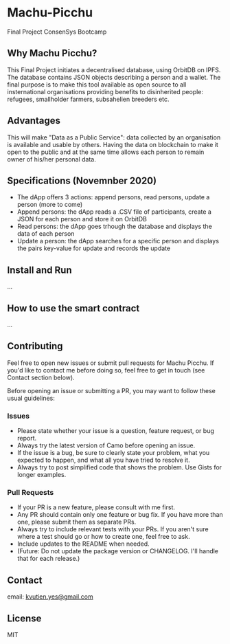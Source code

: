 # Machu-Picchu
Final Project ConsenSys Bootcamp

## Why Machu Picchu?
This Final Project initiates a decentralised database, using OrbitDB on IPFS. The database contains JSON objects describing a person and a wallet. The final purpose is to make this tool available as open source to all insternational organisations providing benefits to disinherited people: refugees, smallholder farmers, subsahelien breeders etc. 

## Advantages
This will make "Data as a Public Service": data collected by an organisation is available and usable by others. Having the data on blockchain to make it open to the public and at the same time allows each person to remain owner of his/her personal data.

## Specifications (Novemnber 2020)
* The dApp offers 3 actions: append persons, read persons, update a person (more to come)
* Append persons: the dApp reads a .CSV file of participants, create a JSON for each person and store it on OrbitDB
* Read persons: the dApp goes trhough the database and displays the data of each person
* Update a person: the dApp searches for a specific person and displays the pairs key-value for update and records the update

## Install and Run
...

## How to use the smart contract
...

## Contributing
Feel free to open new issues or submit pull requests for Machu Picchu. If you'd like to contact me before doing so, feel free to get in touch (see Contact section below).

Before opening an issue or submitting a PR, you may want to follow these usual guidelines:
### Issues
*   Please state whether your issue is a question, feature request, or bug report.
*   Always try the latest version of Camo before opening an issue.
*   If the issue is a bug, be sure to clearly state your problem, what you expected to happen, and what all you have tried to resolve it.
*   Always try to post simplified code that shows the problem. Use Gists for longer examples.

### Pull Requests
*   If your PR is a new feature, please consult with me first.
*   Any PR should contain only one feature or bug fix. If you have more than one, please submit them as separate PRs.
*   Always try to include relevant tests with your PRs. If you aren't sure where a test should go or how to create one, feel free to ask.
*   Include updates to the README when needed.
*   (Future: Do not update the package version or CHANGELOG. I'll handle that for each release.)

## Contact
email: kvutien.yes@gmail.com

## License
MIT